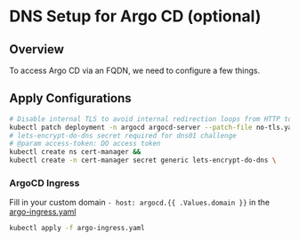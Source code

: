 # DNS Setup for Argo CD (optional)

## Overview

To access Argo CD via an FQDN, we need to configure a few things.


## Apply Configurations

```bash
# Disable internal TLS to avoid internal redirection loops from HTTP to HTTPS. The API server should run with TLS disabled.    
kubectl patch deployment -n argocd argocd-server --patch-file no-tls.yaml 
# lets-encrypt-do-dns secret required for dns01 challenge    
# @param access-token: DO access token  
kubectl create ns cert-manager && 
kubectl create -n cert-manager secret generic lets-encrypt-do-dns \    --from-literal=access-token=<insert DO access token>
```

### ArgoCD Ingress

Fill in your custom domain `- host: argocd.{{ .Values.domain }}` in the [argo-ingress.yaml](./argo-ingress.yaml)

```bash
kubectl apply -f argo-ingress.yaml
```
